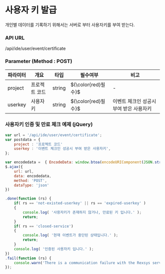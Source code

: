 사용자 키 발급
==========================

개인별 데이터를 기록하기 위해서는 서버로 부터 사용자키를 부여 받는다.

### API URL

/api/ide/user/event/certificate

### Parameter (Method : POST)

|파라미터|개요|타입|필수여부|비고|
|------|---|---|---|---|
|project|프로젝트 코드|string|${\color{red}필수}$|-|
|userkey|사용자키|string|${\color{red}필수}$|이벤트 체크인 성공시 부여 받은 사용자키|

### 사용자키 인증 및 만료 체크 예제 (jQuery)

```javascript
var url = '/api/ide/user/event/certificate';
var postdata = {
	project : '프로젝트 코드'
	userkey : '이벤트 체크인 성공시 부여 받은 사용자키',
};

var encodedata =  { EncodeData: window.btoa(encodeURIComponent(JSON.stringify( postdata ))) };
$.ajax({
	url: url,
	data: encodedata,
	method: 'POST',
	dataType: 'json'
})

.done(function (rs) {
	if( rs == 'not-existed-userkey' || rs == 'expired-userkey' )
	{
		console.log( '사용자키가 존재하지 않거나, 만료된 키 입니다.' );
		return;
	}
	if( rs == 'closed-service')
	{
		console.log( '현재 이벤트가 중단된 상태입니다.' );
		return;
	}
	console.log( '인증된 사용자키 입니다.' );
})
.fail(function (rs) {
	console.warn('There is a communication failure with the Rexsys server.');
});
```
